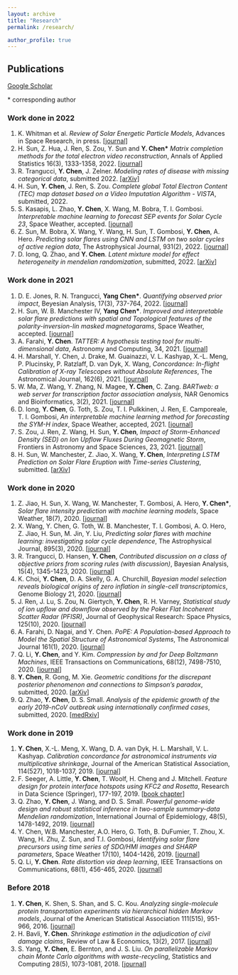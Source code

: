 ```yaml
---
layout: archive 
title: "Research"
permalink: /research/

author_profile: true
---
```



## Publications

[Google Scholar](https://scholar.google.com/citations?user=ycbIaucAAAAJ&hl=en)

\* corresponding author

### Work done in 2022

1. K. Whitman et al. *Review of Solar Energetic Particle Models*, Advances in Space Research, in press. [[journal]](https://doi.org/10.1016/j.asr.2022.08.006)
1. H. Sun, Z. Hua, J. Ren, S. Zou, Y. Sun and **Y. Chen\*** *Matrix completion methods for the total electron video reconstruction*, Annals of Applied Statistics 16(3), 1333-1358, 2022. [[journal](http://dx.doi.org/10.1214/21-AOAS1541)]
1. R. Trangucci, **Y. Chen**, J. Zelner. *Modeling rates of disease with missing categorical data*, submitted 2022. [[arXiv]](https://arxiv.org/abs/2206.08161)
1. H. Sun, **Y. Chen**, J. Ren, S. Zou. *Complete global Total Electron Content (TEC)
map dataset based on a Video Imputation Algorithm - VISTA*, submitted, 2022.
1. S. Kasapis, L. Zhao, **Y. Chen**, X. Wang, M. Bobra, T. I. Gombosi. *Interpretable
machine learning to forecast SEP events for Solar Cycle 23*, Space Weather, accepted. [[journal](https://doi.org/10.1002/essoar.10507642.1)]
1. Z. Sun, M. Bobra, X. Wang, Y. Wang, H. Sun, T. Gombosi, **Y. Chen**, A. Hero. *Predicting solar flares using CNN and LSTM on two solar cycles of active region data*, The Astrophysical Journal, 931(2), 2022. [[journal](https://doi.org/10.1002/essoar.10508256.1)]
1. D. Iong, Q. Zhao, and **Y. Chen**. *Latent mixture model for effect heterogeneity in
mendelian randomization*, submitted, 2022. [[arXiv](https://arxiv.org/abs/2007.06476)]

### Work done in 2021

1. D. E. Jones, R. N. Trangucci, **Yang Chen\***. *Quantifying observed prior impact*, Beyesian Analysis, 17(3), 737-764, 2022. [[journal](https://doi.org/10.1214/21-BA1217)]
2. H. Sun, W. B. Manchester IV, **Yang Chen\***. *Improved and interpretable solar flare predictions with spatial and Topological features of the polarity-inversion-lin masked magnetogarams*, Space Weather, accepted. [[journal](https://doi.org/10.1002/essoar.10507540.1)]
3. A. Farahi, **Y. Chen**. *TATTER: A hypothesis testing tool for multi-dimensional data*, Astronomy and Computing, 34, 2021. [[journal](https://doi.org/10.1016/j.ascom.2020.100445)]
4. H. Marshall, Y. Chen, J. Drake, M. Guainazzi, V. L. Kashyap, X.-L. Meng, P. Plucinsky, P. Ratzlaff, D. van Dyk, X. Wang, *Concordance: In-flight Calibration of X-ray Telescopes without Absolute References*, The Astronomical Journal, 162(6), 2021. [[journal](https://doi.org/10.3847/1538-3881/ac230a)]
5. W. Ma, Z. Wang, Y. Zhang, N. Magee, **Y. Chen**, C. Zang. *BARTweb: a web server for transcription factor association analysis*, NAR Genomics and Bioinformatics, 3(2), 2021. [[journal](https://doi.org/10.1093/nargab/lqab022)]
6. D. Iong, **Y. Chen**, G. Toth, S. Zou, T. I. Pulkkinen, J. Ren, E. Camporeale, T. I. Gombosi, *An interpretable machine learning method for forecasting the SYM-H index*, Space Weather, accepted, 2021. [[journal](https://doi.org/10.1002/essoar.10508063.3)]
7. S. Zou, J. Ren, Z. Wang, H. Sun, **Y. Chen**, *Impact of Storm-Enhanced Density (SED) on Ion Upflow Fluxes During Geomagnetic Storm*, Frontiers in Astronomy
and Space Sciences, 23, 2021. [[journal](https://doi.org/10.3389/fspas.2021.746429)]
8. H. Sun, W. Manchester, Z. Jiao, X. Wang, **Y. Chen**, *Interpreting LSTM Prediction on Solar Flare Eruption with Time-series Clustering*, submitted. [[arXiv](https://arxiv.org/abs/1912.12360)]

### Work done in 2020

1. Z. Jiao, H. Sun, X. Wang, W. Manchester, T. Gombosi, A. Hero, **Y. Chen\***, *Solar flare intensity prediction with machine learning models*, Space Weather, 18(7), 2020. [[journal](https://doi.org/10.1029/2020SW002440)]
2. X. Wang, Y. Chen, G. Toth, W. B. Manchester, T. I. Gombosi, A. O. Hero, Z. Jiao, H. Sun, M. Jin, Y. Liu, *Predicting solar flares with machine learning: investigating solar cycle dependence*, The Astrophysical Journal, 895(3), 2020. [[journal](https://doi.org/10.3847/1538-4357/ab89ac)]
3. R. Trangucci, D. Hansen, **Y. Chen**, *Contributed discussion on a class of
objective priors from scoring rules (with discussion)*, Bayesian Analysis, 15(4), 1345-1423, 2020. [[journal](https://doi.org/10.1214/19-BA1187)]
4. K. Choi, **Y. Chen**, D. A. Skelly, G. A. Churchill, *Bayesian model selection reveals biological origins of zero inflation in single-cell transcriptomics*, Genome Biology 21, 2020. [[journal](https://doi.org/10.1186/s13059-020-02103-2)]
5. J. Ren, J. Lu, S. Zou, N. Giertych, **Y. Chen**, R. H. Varney, *Statistical study of ion upflow and downflow observed by the Poker Flat Incoherent Scatter Radar (PFISR)*, Journal of Geophysical Research: Space Physics,  125(10), 2020. [[journal](https://doi.org/10.1029/2020JA028179)]
6. A. Farahi, D. Nagai, and Y. Chen. *PoPE: A Population-based Approach to
Model the Spatial Structure of Astronomical Systems*, The Astronomical Journal
161(1), 2020. [[journal](https://doi.org/10.3847/1538-3881/abc630)]
7. Q. Li, **Y. Chen**, and Y. Kim. *Compression by and for Deep Boltzmann Machines*, IEEE Transactions on Communications, 68(12), 7498-7510, 2020. [[journal](https://ieeexplore.ieee.org/document/9183947)]
8. **Y. Chen**, R. Gong, M. Xie. *Geometric conditions for the discrepant posterior phenomenon and connections to Simpson’s paradox*, submitted, 2020. [[arXiv](https://arxiv.org/abs/2001.08336)]
9. Q. Zhao, **Y. Chen**, D. S. Small. *Analysis of the epidemic growth of the early 2019-nCoV outbreak using internationally confirmed cases*, submitted, 2020. [[medRxiv](https://doi.org/10.1101/2020.02.06.20020941)]

### Work done in 2019

1. **Y. Chen**, X.-L. Meng, X. Wang, D. A. van Dyk, H. L. Marshall, V. L. Kashyap. *Calibration concordance for astronomical instruments via multiplicative shrinkage*, Journal of the American Statistical Association, 114(527), 1018-1037, 2019. [[journal](https://doi.org/10.1080/01621459.2018.1528978)]
2. F. Seeger, A. Little, **Y. Chen**, T. Woolf, H. Cheng and J. Mitchell. *Feature design for protein interface hotspots using KFC2 and Rosetta*, Research in Data Science (Springer), 177-197, 2019. [[book chapter](https://doi.org/10.1007/978-3-030-11566-1_8)]
3. Q. Zhao, **Y. Chen**, J. Wang, and D. S. Small. *Powerful genome-wide design and robust statistical inference in two-sample summary-data Mendelian randomization*, International Journal of Epidemiology, 48(5), 1478-1492, 2019. [[journal](https://doi.org/10.1093/ije/dyz142)]
4. Y. Chen, W.B. Manchester, A.O. Hero, G. Toth, B. DuFumier, T. Zhou, X. Wang, H. Zhu, Z. Sun, and T.I. Gombosi, *Identifying solar flare precursors using time series of SDO/HMI images and SHARP parameters*, Space Weather 17(10), 1404-1426, 2019. [[journal](https://doi.org/10.1029/2019SW002214)]
5. Q. Li, **Y. Chen**. *Rate distortion via deep learning*, IEEE Transactions on Communications, 68(1), 456-465, 2020. [[journal](https://ieeexplore.ieee.org/document/8888220)] 

### Before 2018

1. **Y. Chen**, K. Shen, S. Shan, and S. C. Kou. *Analyzing single-molecule protein transportation experiments via hierarchical hidden Markov models*, Journal of the American Statistical Association 111(515), 951-966, 2016. [[journal](https://doi.org/10.1080/01621459.2016.1140050)]
2. H. Bavli, **Y. Chen**. *Shrinkage estimation in the adjudication of civil damage claims*, Review of Law & Economics, 13(2), 2017. [[journal](https://doi.org/10.1515/rle-2015-0010)]
3. S. Yang, **Y. Chen**, E. Bernton, and J. S. Liu. *On parallelizable Markov chain Monte
Carlo algorithms with waste-recycling*, Statistics and Computing 28(5), 1073-1081, 2018. [[journal](https://doi.org/10.1007/s11222-017-9780-4)]